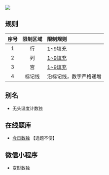 ![](https://cn.sudoku.today/pic/04/creasingsudoku/66921_206445.png)

## 规则
| 序号 | 限制区域 | 限制规则 |
| :---: | :---: | :--- |
| 1 | 行 | [1~9填充] |
| 2 | 列 | [1~9填充] |
| 3 | 宫 | [1~9填充] |
| 4 | 标记线 | 沿标记线，数字严格递增 |

## 别名
- 无头温度计数独

## 在线题库
- [今日数独](https://cn.sudoku.today/g-creasing-sudoku/) 【选题不便】

## 微信小程序
- 变形数独

[1~9填充]: ../../../rules.md#1~9填充